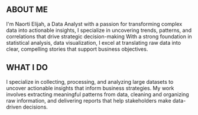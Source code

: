<!--Section 1: Introduce your self-->
## ABOUT ME

I'm Naorti Elijah, a Data Analyst with a passion for transforming complex data into actionable insights, I specialize in uncovering trends, patterns, and correlations that drive strategic decision-making With a strong foundation in statistical analysis, data visualization, I excel at translating raw data into clear, compelling stories that support business objectives.


<!--Mention your top/relevant skills here - core and solf skills-->
## WHAT I DO

I specialize in collecting, processing, and analyzing large datasets to uncover actionable insights that inform business strategies. My work involves extracting meaningful patterns from data, cleaning and organizing raw information, and delivering reports that help stakeholders make data-driven decisions.
